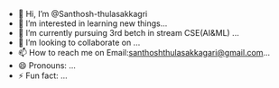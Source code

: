 - 👋 Hi, I’m @Santhosh-thulasakkagri
- 👀 I’m interested in learning new things...
- 🌱 I’m currently pursuing 3rd betch in stream CSE(AI&ML) ...
- 💞️ I’m looking to collaborate on  ...
- 📫 How to reach me on Email:santhoshthulasakkagari@gmail.com...
- 😄 Pronouns: ...
- ⚡ Fun fact: ...

<!---
Santhosh-thulasakkagri/Santhosh-thulasakkagri is a ✨ special ✨ repository because its `README.md` (this file) appears on your GitHub profile.
You can click the Preview link to take a look at your changes.
--->
